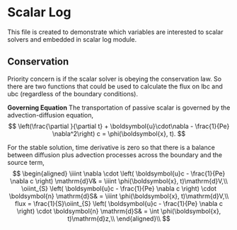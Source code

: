 # Scalar Log

This file is created to demonstrate which variables are interested to scalar solvers and embedded in scalar log module.

## Conservation
Priority concern is if the scalar solver is obeying the conservation law. So there are two functions that could be used to calculate the flux on lbc and ubc (regardless of the boundary conditions).

**Governing Equation**
The transportation of passive scalar is governed by the advection-diffusion equation,
$$
\left(\frac{\partial }{\partial t} + \boldsymbol{u}\cdot\nabla - \frac{1}{Pe} \nabla^2\right) c = \phi(\boldsymbol{x}, t).
$$

For the stable solution, time derivative is zero so that there is a balance between diffusion plus advection processes across the boundary and the source term,
$$
\begin{aligned}
\iiint \nabla \cdot \left( \boldsymbol{u}c - \frac{1}{Pe} \nabla c \right) \mathrm{d}V& = \iiint \phi(\boldsymbol{x}, t)\mathrm{d}V,\\
\oiint_{S} \left( \boldsymbol{u}c - \frac{1}{Pe} \nabla c \right) \cdot \boldsymbol{n} \mathrm{d}S& = \iiint \phi(\boldsymbol{x}, t)\mathrm{d}V,\\
flux = \frac{1}{S}\oiint_{S} \left( \boldsymbol{u}c - \frac{1}{Pe} \nabla c \right) \cdot \boldsymbol{n} \mathrm{d}S& = \int \phi(\boldsymbol{x}, t)\mathrm{d}z,\\
\end{aligned}\\
$$